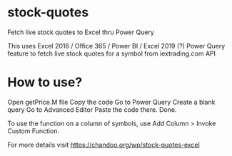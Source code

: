 # stock-quotes
Fetch live stock quotes to Excel thru Power Query

This uses Excel 2016 / Office 365 / Power BI / Excel 2019 (?) Power Query feature to fetch live stock quotes for a symbol from iextrading.com API

How to use?
===========

Open getPrice.M file
Copy the code
Go to Power Query
Create a blank query
Go to Advanced Editor
Paste the code there.
Done.

To use the function on a column of symbols, use Add Column > Invoke Custom Function.


For more details visit https://chandoo.org/wp/stock-quotes-excel
